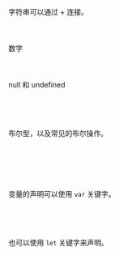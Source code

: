 <div style="min-height: 24px;"></div>

字符串可以通过 + 连接。

<div style="min-height: 24px;"></div>

数字

<div style="min-height: 24px;"></div>

null 和 undefined

<div style="min-height: 24px;"></div>

<div style="min-height: 24px;"></div>

布尔型，以及常见的布尔操作。

<div style="min-height: 24px;"></div>

<div style="min-height: 24px;"></div>

<div style="min-height: 24px;"></div>

变量的声明可以使用 `var` 关键字。

<div style="min-height: 24px;"></div>

<div style="min-height: 24px;"></div>

也可以使用 `let` 关键字来声明。

<div style="min-height: 24px;"></div>

